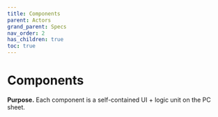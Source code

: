 ```yaml
---
title: Components
parent: Actors
grand_parent: Specs
nav_order: 2
has_children: true
toc: true
---
```


# Components

**Purpose.** Each component is a self-contained UI + logic unit on the PC sheet.
